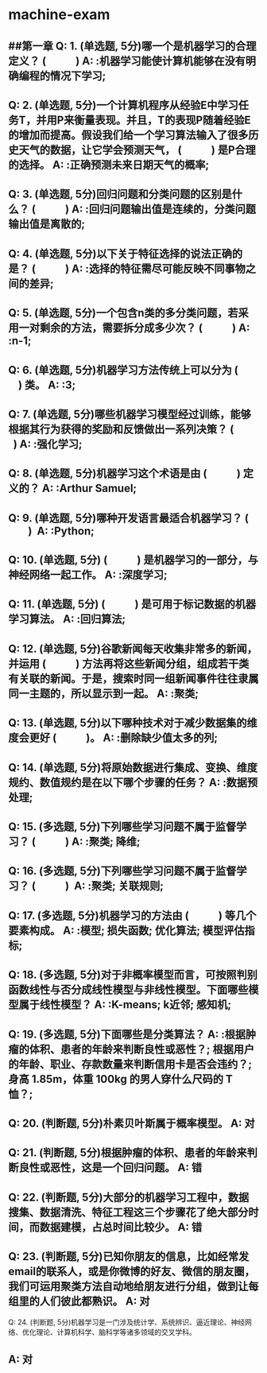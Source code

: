 # machine-exam
##第一章
Q: 1. (单选题, 5分)‏哪一个是机器学习的合理定义？ (            )
A: :机器学习能使计算机能够在没有明确编程的情况下学习;
------
Q: 2. (单选题, 5分)一个计算机程序从经验E中学习任务T，并用P来衡量表现。并且，T的表现P随着经验E的增加而提高。假设我们给一个学习算法输入了很多历史天气的数据，让它学会预测‏天气， (            ) 是P合理的选择。
A: :正确预测未来日期天气的概率;
------
Q: 3. (单选题, 5分)‌回归问题和分类问题的区别是什么？​ (            )
A: :回归问题输出值是连续的，分类问题输出值是离散的;
------
Q: 4. (单选题, 5分)‏以下关于特征选择的说法正确的是？​ (            )
A: :选择的特征需尽可能反映不同事物之间的差异;
------
Q: 5. (单选题, 5分)‏一个包含n类的多分类问题，若采用一对剩余的方法，需要拆分成多少次？ (            )
A: :n-1;
------
Q: 6. (单选题, 5分)​机器学习方法传统上可以分为 (            ) 类。
A: :3;
------
Q: 7. (单选题, 5分)‌哪些机器学习模型经过训练，能够根据其行为获得的奖励和反馈做出一系列决策？ (            )
A: :强化学习;
------
Q: 8. (单选题, 5分)‍机器学习这个术语是由 (            ) 定义的？
A: :Arthur Samuel;
------
Q: 9. (单选题, 5分)​哪种开发语言最适合机器学习？ (            ) ​
A: :Python;
------
Q: 10. (单选题, 5分)​ (            ) 是机器学习的一部分，与神经网络一起工作。​
A: :深度学习;
------
Q: 11. (单选题, 5分)‍ (            ) 是可用于标记数据的机器学习算法。​
A: :回归算法;
------
Q: 12. (单选题, 5分)‍谷歌新闻每天收集非常多的新闻，并运用 (            ) 方法再将这些新闻分组，组成若干类有关联的新闻。于是，搜索时同一组新闻事件往往隶属同一主题的，所以显示到一起。‏
A: :聚类;
------
Q: 13. (单选题, 5分)以下哪种技术对于减少数据集的维度会更好 (            )。
A: :删除缺少值太多的列;
------
Q: 14. (单选题, 5分)将原始数据进行集成、变换、维度规约、数值规约是在以下哪个步骤的任务？
A: :数据预处理;
------
Q: 15. (多选题, 5分)下列哪些学习问题不属于监督学习？ (            )
A: :聚类; 降维;
------
Q: 16. (多选题, 5分)‏‍下列哪些学习问题不属于监督学习？ (            ) ​
A: :聚类; 关联规则;
------
Q: 17. (多选题, 5分)‎机器学习的方法由 (            ) 等几个要素构成。
A: :模型; 损失函数; 优化算法; 模型评估指标;
------
Q: 18. (多选题, 5分)‌对于非概率模型而言，可按照判别函数线性与否分成线性模型与非线性模型。下面哪些模型属于线性模型？‏
A: :K-means; k近邻; 感知机;
------
Q: 19. (多选题, 5分)‎下面哪些是分类算法？
A: :根据肿瘤的体积、患者的年龄来判断良性或恶性？; 根据用户的年龄、职业、存款数量来判断信用卡是否会违约？; 身高 1.85m，体重 100kg 的男人穿什么尺码的 T 恤？;
------
Q: 20. (判断题, 5分)‎朴素贝叶斯属于概率模型。‎
A: 对
------
Q: 21. (判断题, 5分)‌根据肿瘤的体积、患者的年龄来判断良性或恶性，这是一个回归问题。
A: 错
------
Q: 22. (判断题, 5分)大部分的机器学习工程中，数据搜集、数据清洗、特征工程这三个步骤花了绝大部分时间，而数据建模，占总时间比较少。
A: 错
------
Q: 23. (判断题, 5分)‎已知你朋友的信息，比如经常发email的联系人，或是你微博的好友、微信的朋友圈，我们可运用聚类方法自动地给朋友进行分组，做到让每组里的人们彼此都熟识。‎
A: 对
------
Q: 24. (判断题, 5分)机器学习是一门涉及统计学、系统辨识、逼近理论、神经网络、优化理论、计算机科学、脑科学等诸多领域的交叉学科。

A: 对
------
